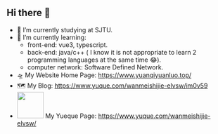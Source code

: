 ## Hi there 👋

<!--
**wdmhswj/wdmhswj** is a ✨ _special_ ✨ repository because its `README.md` (this file) appears on your GitHub profile.

Here are some ideas to get you started:
-->
- 🔭 I’m currently studying at SJTU.
- 🌱 I’m currently learning:
  - front-end: vue3, typescript.
  - back-end: java/c++ ( I know it is not appropriate to learn 2 programming languages at the same time 😂).
  - computer network: Software Defined Network.
- 🛸 My Website Home Page:  https://www.yuanqiyuanluo.top/
- 🗺️ My Blog: https://www.yuque.com/wanmeishijie-elvsw/im0v59
- <img src="https://avatars.githubusercontent.com/u/34602419?s=200&v=4" width="60px"> My Yueque Page: https://www.yuque.com/wanmeishijie-elvsw/
<!--
- 👯 I’m looking to collaborate on ...
- 🤔 I’m looking for help with ...
- 💬 Ask me about ...
- 📫 How to reach me: ...
- 😄 Pronouns: ...
- ⚡ Fun fact: ...
-->
